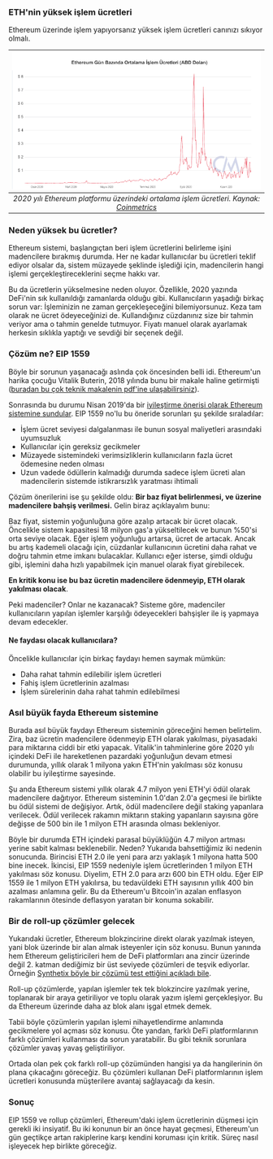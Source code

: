### ETH'nin yüksek işlem ücretleri
Ethereum üzerinde işlem yapıyorsanız yüksek işlem ücretleri canınızı sıkıyor olmalı. 

| ![coinmetrics_eth_median_fees_1yr](/assets/eth_median_fees_coinmetrics_1yr_800_v1.png)|
|:--:| 
| *2020 yılı Ethereum platformu üzerindeki ortalama işlem ücretleri. Kaynak: [Coinmetrics](https://network-charts.coinmetrics.io)*|

### Neden yüksek bu ücretler?
Ethereum sistemi, başlangıçtan beri işlem ücretlerini belirleme işini madencilere bırakmış durumda. Her ne kadar kullanıcılar bu ücretleri teklif ediyor olsalar da, sistem müzayede şeklinde işlediği için, madencilerin hangi işlemi gerçekleştireceklerini seçme hakkı var. 

Bu da ücretlerin yükselmesine neden oluyor. Özellikle, 2020 yazında DeFi'nin sık kullanıldığı zamanlarda olduğu gibi. Kullanıcıların yaşadığı birkaç sorun var: İşleminizin ne zaman gerçekleşeceğini bilemiyorsunuz. Keza tam olarak ne ücret ödeyeceğinizi de. Kullandığınız cüzdanınız size bir tahmin veriyor ama o tahmin genelde tutmuyor. Fiyatı manuel olarak ayarlamak herkesin sıklıkla yaptığı ve sevdiği bir seçenek değil. 

### Çözüm ne? EIP 1559
Böyle bir sorunun yaşanacağı aslında çok öncesinden belli idi. Ethereum'un harika çocuğu Vitalik Buterin, 2018 yılında bunu bir makale haline getirmişti ([buradan bu çok teknik makalenin pdf'ine ulaşabilirsiniz](https://ethresear.ch/uploads/default/original/2X/1/197884012ada193318b67c4b777441e4a1830f49.pdf)). 

Sonrasında bu durumu Nisan 2019'da bir [iyileştirme önerisi olarak Ethereum sistemine sundular](https://eips.ethereum.org/EIPS/eip-1559). EIP 1559 no'lu bu öneride sorunları şu şekilde sıraladılar: 

- İşlem ücret seviyesi dalgalanması ile bunun sosyal maliyetleri arasındaki uyumsuzluk
- Kullanıcılar için gereksiz gecikmeler
- Müzayede sistemindeki verimsizliklerin kullanıcıların fazla ücret ödemesine neden olması
- Uzun vadede ödüllerin kalmadığı durumda sadece işlem ücreti alan madencilerin sistemde istikrarsızlık yaratması ihtimali

Çözüm önerilerini ise şu şekilde oldu: **Bir baz fiyat belirlenmesi, ve üzerine madencilere bahşiş verilmesi.** Gelin biraz açıklayalım bunu: 

Baz fiyat, sistemin yoğunluğuna göre azalıp artacak bir ücret olacak. Öncelikle sistem kapasitesi 18 milyon gas'a yükseltilecek ve bunun %50'si orta seviye olacak. Eğer işlem yoğunluğu artarsa, ücret de artacak. Ancak bu artış kademeli olacağı için, cüzdanlar kullanıcının ücretini daha rahat ve doğru tahmin etme imkanı bulacaklar.  Kullanıcı eğer isterse, şimdi olduğu gibi, işlemini daha hızlı yapabilmek için manuel olarak fiyat girebilecek. 

**En kritik konu ise bu baz ücretin madencilere ödenmeyip, ETH olarak yakılması olacak**. 

Peki madenciler? Onlar ne kazanacak? Sisteme göre, madenciler kullanıcıların yapılan işlemler karşılığı ödeyecekleri bahşişler ile iş yapmaya devam edecekler. 

#### Ne faydası olacak kullanıcılara?
Öncelikle kullanıcılar için birkaç faydayı hemen saymak mümkün: 
- Daha rahat tahmin edilebilir işlem ücretleri
- Fahiş işlem ücretlerinin azalması
- İşlem sürelerinin daha rahat tahmin edilebilmesi

### Asıl büyük fayda Ethereum sistemine
Burada asıl büyük faydayı Ethereum sisteminin göreceğini hemen belirtelim. Zira, baz ücretin madencilere ödenmeyip ETH olarak yakılması, piyasadaki para miktarına ciddi bir etki yapacak.  Vitalik'in tahminlerine göre 2020 yılı içindeki DeFi ile hareketlenen pazardaki yoğunluğun devam etmesi durumunda, yıllık olarak 1 milyona yakın ETH'nin yakılması söz konusu olabilir bu iyileştirme sayesinde. 

Şu anda Ethereum sistemi yıllık olarak 4.7 milyon yeni ETH'yi ödül olarak madencilere dağıtıyor. Ethereum sisteminin 1.0'dan 2.0'a geçmesi ile birlikte bu ödül sistemi de değişiyor. Artık, ödül madencilere değil staking yapanlara verilecek. Ödül verilecek rakamın miktarın staking yapanların sayısına göre değişse de 500 bin ile 1 milyon ETH arasında olması bekleniyor.

Böyle bir durumda ETH içindeki parasal büyüklüğün 4.7 milyon artması yerine sabit kalması beklenebilir. Neden? Yukarıda bahsettiğimiz iki nedenin sonucunda. Birincisi ETH 2.0 ile yeni para arzı yaklaşık 1 milyona hatta 500 bine inecek. İkincisi, EIP 1559 nedeniyle işlem ücretlerinden 1 milyon ETH yakılması söz konusu. Diyelim, ETH 2.0 para arzı 600 bin ETH oldu. Eğer EIP 1559 ile 1 milyon ETH yakılırsa, bu tedavüldeki ETH sayısının yıllık 400 bin azalması anlamına gelir. Bu da Ethereum'u Bitcoin'in azalan enflasyon rakamlarının ötesinde deflasyon yaratan bir konuma sokabilir. 

### Bir de roll-up çözümler gelecek
Yukarıdaki ücretler, Ethereum blokzincirine direkt olarak yazılmak isteyen, yani blok üzerinde bir alan almak isteyenler için söz konusu. Bunun yanında hem Ethereum geliştiricileri hem de DeFi platformları ana zincir üzerinde değil 2. katman dediğimiz bir üst seviyede çözümleri de teşvik ediyorlar. Örneğin [Synthetix böyle bir çözümü test ettiğini açıkladı bile](https://blog.synthetix.io/why-optimism/). 

Roll-up çözümlerde, yapılan işlemler tek tek blokzincire yazılmak yerine, toplanarak bir araya getiriliyor ve toplu olarak yazım işlemi gerçekleşiyor. Bu da Ethereum üzerinde daha az blok alanı işgal etmek demek. 

Tabii böyle çözümlerin yapılan işlemi nihayetlendirme anlamında gecikmelere yol açması söz konusu. Öte yandan, farklı DeFi platformlarının farklı çözümleri kullanması da sorun yaratabilir. Bu gibi teknik sorunlara çözümler yavaş yavaş geliştiriliyor. 

Ortada olan pek çok farklı roll-up çözümünden hangisi ya da hangilerinin ön plana çıkacağını göreceğiz. Bu çözümleri kullanan DeFi platformlarının işlem ücretleri konusunda müşterilere avantaj sağlayacağı da kesin. 

### Sonuç
EIP 1559 ve rollup çözümleri, Ethereum'daki işlem ücretlerinin düşmesi için gerekli iki insiyatif. Bu iki konunun bir an önce hayat geçmesi, Ethereum'un gün geçtikçe artan rakiplerine karşı kendini koruması için kritik. Süreç nasıl işleyecek hep birlikte göreceğiz. 


